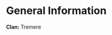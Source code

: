 <!-- TITLE: Adalise -->
<!-- SUBTITLE: Member of the Primogen-->

# General Information
**Clan:** Tremere